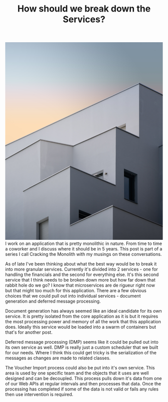 ﻿---
title: How should we break down the Services? 
subTitle: Cracking the Monolith
category: "Musings"
cover: pierre-chatel-innocenti-717231-unsplash.jpg
---
![Unsplash](pierre-chatel-innocenti-717231-unsplash.jpg)
I work on an application that is pretty monolithic in nature. From time to time a coworker and I discuss where it should be in 5 years. This post is part of a series I call Cracking the Monolith with my musings on these conversations.

As of late I've been thinking about what the best way would be to break it into more granular services. Currently it's divided into 2 services - one for handling the financials and the second for everything else. It's this second service that I think needs to be broken down more but how far down that rabbit hole do we go? I know that microservices are de rigueur right now but that might too much for this application. There are a few obvious choices that we could pull out into individual services - document generation and deferred message processing.

Document generation has always seemed like an ideal candidate for its own service. It is pretty isolated from the core application as it is but it requires the most processing power and memory of all the work that this application does. Ideally this service would be loaded into a swarm of containers but that's for another post.

Deferred message processing (DMP) seems like it could be pulled out into its own service as well. DMP is really just a custom scheduler that we built for our needs. Where I think this could get tricky is the serialization of the messages as changes are made to related classes. 

The Voucher Import process could also be put into it's own service. This area is used by one specific team and the objects that it uses are well designed and can be decoupled. This process pulls down it's data from one of our Web APIs at regular intervals and then processes that data. Once the processing has completed if some of the data is not valid or fails any rules then use intervention is required.



